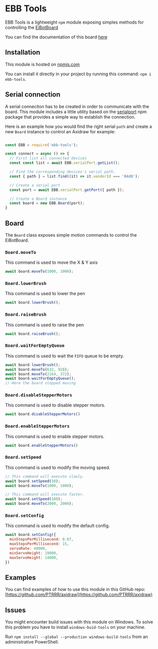 # EBB Tools

EBB Tools is a lightweight `npm` module exposing simples methods for controlling the [EiBotBoard](http://www.schmalzhaus.com/EBB/)

You can find the documentation of this board [here](https://evil-mad.github.io/EggBot/ebb.html)

## Installation


This module is hosted on [npmjs.com](https://www.npmjs.com/search?q=ebb-tools)

You can install it directly in your project by running this command: `npm i ebb-tools`.

## Serial connection

A serial conneciton has to be created in order to communicate with the board. This module includes a little utility based on the [serialport](https://serialport.io/) npm package that provides a simple way to establish the connection.

Here is an example how you would find the right serial `path` and create a new `Board` instance to control an Axidraw for example:

```javascript

const EBB = require('ebb-tools');

const connect = async () => {
  // First list all connected devices
  const const list = await EBB.serialPort.getList();

  // Find the corresponding devices's serial path.
  const { path } = list.find((it) => it.vendorId === '04d8');

  // Create a serial port
  const port = await EBB.serialPort.getPort({ path });

  // Create a Board instance
  const board = new EBB.Board(port);
}

```

## Board

The `Board` class exposes simple motion commands to control the EiBotBoard.

### `Board.moveTo`

This command is used to move the X & Y axis

```javascript
await board.moveTo(1000, 1000);
```

### `Board.lowerBrush`

This command is used to lower the pen

```javascript
await board.lowerBrush();
```

### `Board.raiseBrush`

This command is used to raise the pen

```javascript
await board.raiseBrush();
```

### `Board.waitForEmptyQueue`

This command is used to wait the `FIFO` queue to be empty.

```javascript
await board.lowerBrush();
await board.moveTo(632, 928);
await board.moveTo(2164, 372);
await board.waitForEmptyQueue();
// Here the board stopped moving
```

### `Board.disableStepperMotors`

This command is used to disable stepper motors.

```javascript
await board.disableStepperMotors()
```

### `Board.enableStepperMotors`

This command is used to enable stepper motors.

```javascript
await board.enableStepperMotors()
```

### `Board.setSpeed`

This command is used to modify the moving speed.

```javascript
// This command will execute slowly.
await board.setSpeed(10);
await board.moveTo(1000, 1000);

// This command will execute faster.
await board.setSpeed(100);
await board.moveTo(2000, 2000);
```

### `Board.setConfig`

This command is used to modify the default config.

```javascript
await board.setConfig({
  minStepsPerMillisecond: 0.07,
  maxStepsPerMillisecond: 15,
  servoRate: 40000,
  minServoHeight: 19000,
  maxServoHeight: 14000,
})
```

## Examples

You can find examples of how to use this module in this GitHub repo: [https://github.com/PTRRR/axidraw](https://github.com/PTRRR/axidraw)

## Issues

You might encounter build issues with this module on Windows. To solve this problem you have to install `windows-buid-tools` on your machine.

Run `npm install --global --production windows-build-tools` from an administrative PowerShell.

